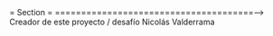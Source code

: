 




<!-- ! -->                              <!--=====================================
<!-- * -->                              =                Section                =
<!-- ! -->                              ======================================-->

<!-- ? -->                                  Creador de este proyecto / desafío  

<!-- * -->                              <!--=======                   ========-->

<!-- todo -->                                       Nicolás Valderrama

<!-- ! -->                              <!--=======  End of Section  ========-->